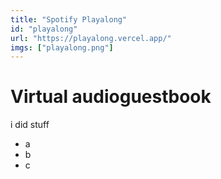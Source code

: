 ```yaml
---
title: "Spotify Playalong"
id: "playalong"
url: "https://playalong.vercel.app/"
imgs: ["playalong.png"]
---
```


# Virtual audioguestbook

i did stuff

- a
- b
- c
